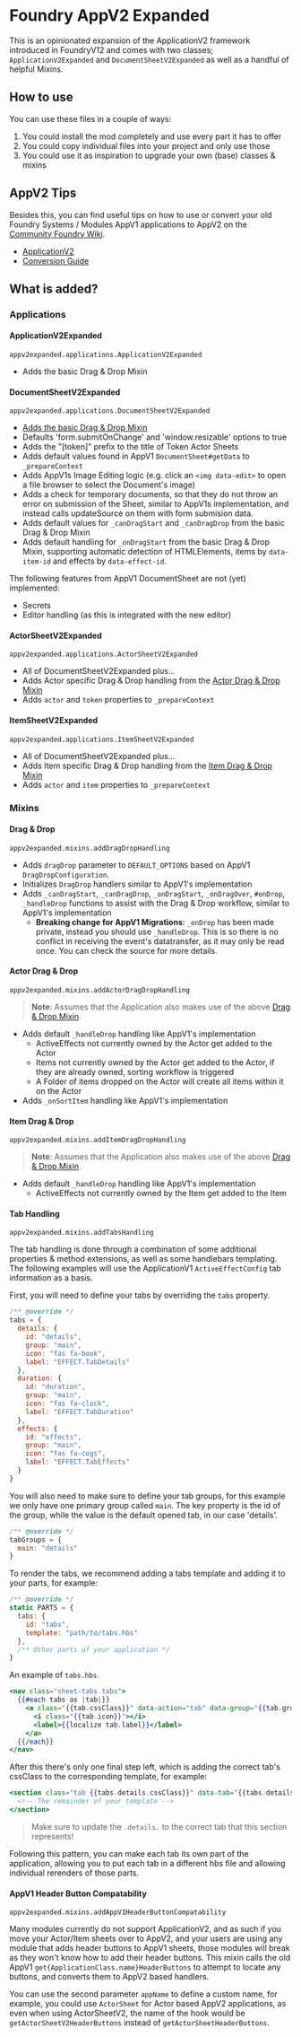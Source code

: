 # Foundry AppV2 Expanded
This is an opinionated expansion of the ApplicationV2 framework introduced in FoundryV12 and comes with two classes; `ApplicationV2Expanded` and `DocumentSheetV2Expanded` as well as a handful of helpful Mixins.

## How to use
You can use these files in a couple of ways:
1. You could install the mod completely and use every part it has to offer
2. You could copy individual files into your project and only use those
3. You could use it as inspiration to upgrade your own (base) classes & mixins

## AppV2 Tips
Besides this, you can find useful tips on how to use or convert your old Foundry Systems / Modules AppV1 applications to AppV2 on the [Community Foundry Wiki](https://foundryvtt.wiki/).
- [ApplicationV2](https://foundryvtt.wiki/en/development/api/applicationv2)
- [Conversion Guide](https://foundryvtt.wiki/en/development/guides/converting-to-appv2)

## What is added?
### Applications
#### ApplicationV2Expanded
`appv2expanded.applications.ApplicationV2Expanded`
- Adds the basic Drag & Drop Mixin

#### DocumentSheetV2Expanded
`appv2expanded.applications.DocumentSheetV2Expanded`
- [Adds the basic Drag & Drop Mixin](#drag-and-drop)
- Defaults 'form.submitOnChange' and 'window.resizable' options to true
- Adds the "[token]" prefix to the title of Token Actor Sheets
- Adds default values found in AppV1 `DocumentSheet#getData` to `_prepareContext`
- Adds AppV1s Image Editing logic (e.g. click an `<img data-edit>` to open a file browser to select the Document's image)
- Adds a check for temporary documents, so that they do not throw an error on submission of the Sheet, similar to AppV1s implementation, and instead calls updateSource on them with form submision data.
- Adds default values for `_canDragStart` and `_canDragDrop` from the basic Drag & Drop Mixin
- Adds default handling for `_onDragStart` from the basic Drag & Drop Mixin, supporting automatic detection of HTMLElements, items by `data-item-id` and effects by `data-effect-id`.

The following features from AppV1 DocumentSheet are not (yet) implemented:
- Secrets
- Editor handling (as this is integrated with the new editor)

#### ActorSheetV2Expanded
`appv2expanded.applications.ActorSheetV2Expanded`
- All of DocumentSheetV2Expanded plus...
- Adds Actor specific Drag & Drop handling from the [Actor Drag & Drop Mixin](#actor-drag--drop)
- Adds `actor` and `token` properties to `_prepareContext`

#### ItemSheetV2Expanded
`appv2expanded.applications.ItemSheetV2Expanded`
- All of DocumentSheetV2Expanded plus...
- Adds Item specific Drag & Drop handling from the [Item Drag & Drop Mixin](#item-drag--drop)
- Adds `actor` and `item` properties to `_prepareContext`

### Mixins
#### Drag & Drop
`appv2expanded.mixins.addDragDropHandling`
- Adds `dragDrop` parameter to `DEFAULT_OPTIONS` based on AppV1 `DragDropConfiguration`.
- Initializes `DragDrop` handlers similar to AppV1's implementation
- Adds `_canDragStart`, `_canDragDrop`, `_onDragStart`, `_onDragOver`, `#onDrop`, `_handleDrop` functions to assist with the Drag & Drop workflow, similar to AppV1's implementation
  - **Breaking change for AppV1 Migrations**: `_onDrop` has been made private, instead you should use `_handleDrop`. This is so there is no conflict in receiving the event's datatransfer, as it may only be read once. You can check the source for more details.

#### Actor Drag & Drop
`appv2expanded.mixins.addActorDragDropHandling`
> **Note**: Assumes that the Application also makes use of the above [Drag & Drop Mixin](#drag--drop).

- Adds default `_handleDrop` handling like AppV1's implementation
  - ActiveEffects not currently owned by the Actor get added to the Actor
  - Items not currently owned by the Actor get added to the Actor, if they are already owned, sorting workflow is triggered
  - A Folder of items dropped on the Actor will create all items within it on the Actor
- Adds `_onSortItem` handling like AppV1's implementation

#### Item Drag & Drop
`appv2expanded.mixins.addItemDragDropHandling`
> **Note**: Assumes that the Application also makes use of the above [Drag & Drop Mixin](#drag--drop).

- Adds default `_handleDrop` handling like AppV1's implementation
  - ActiveEffects not currently owned by the Item get added to the Item

#### Tab Handling
`appv2expanded.mixins.addTabsHandling`

The tab handling is done through a combination of some additional properties & method extensions, as well as some handlebars templating.
The following examples will use the ApplicationV1 `ActiveEffectConfig` tab information as a basis.

First, you will need to define your tabs by overriding the `tabs` property.
```js
/** @override */
tabs = {
  details: {
    id: "details",
    group: "main",
    icon: "fas fa-book",
    label: "EFFECT.TabDetails"
  },
  duration: {
    id: "duration",
    group: "main",
    icon: "fas fa-clock",
    label: "EFFECT.TabDuration"
  },
  effects: {
    id: "effects",
    group: "main",
    icon: "fas fa-cogs",
    label: "EFFECT.TabEffects"
  }
}
```

You will also need to make sure to define your tab groups, for this example we only have one primary group called `main`.
The key property is the id of the group, while the value is the default opened tab, in our case 'details'.
```js
/** @override */
tabGroups = {
  main: "details"
}
```

To render the tabs, we recommend adding a tabs template and adding it to your parts, for example:
```js
/** @override */
static PARTS = {
  tabs: {
    id: "tabs",
    template: "path/to/tabs.hbs"
  },
  /** Other parts of your application */
}
```
An example of `tabs.hbs`
```hbs
<nav class="sheet-tabs tabs">
  {{#each tabs as |tab|}}
    <a class="{{tab.cssClass}}" data-action="tab" data-group="{{tab.group}}" data-tab="{{tab.id}}">
      <i class="{{tab.icon}}"></i> 
      <label>{{localize tab.label}}</label>
    </a>
  {{/each}}
</nav>
```

After this there's only one final step left, which is adding the correct tab's cssClass to the corresponding template, for example:
```hbs
<section class="tab {{tabs.details.cssClass}}" data-tab="{{tabs.details.id}}" data-group="{{tabs.details.group}}">
  <!-- The remainder of your template -->
</section>
```
> Make sure to update the `.details.` to the correct tab that this section represents!

Following this pattern, you can make each tab its own part of the application, allowing you to put each tab in a different hbs file and allowing individual rerenders of those parts.

#### AppV1 Header Button Compatability
`appv2expanded.mixins.addAppV1HeaderButtonCompatability`

Many modules currently do not support ApplicationV2, and as such if you move your Actor/Item sheets over to AppV2, and your users are using any module that adds header buttons to AppV1 sheets, those modules will break as they won't know how to add their header buttons.
This mixin calls the old AppV1 `get{ApplicationClass.name}HeaderButtons` to attempt to locate any buttons, and converts them to AppV2 based handlers.

You can use the second parameter `appName` to define a custom name, for example, you could use `ActorSheet` for Actor based AppV2 applications, as even when using ActorSheetV2, the name of the hook would be `getActorSheetV2HeaderButtons` instead of `getActorSheetHeaderButtons`.

